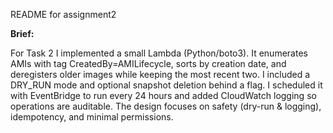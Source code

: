 README for assignment2

**Brief:**

For Task 2 I implemented a small Lambda (Python/boto3). It enumerates AMIs with tag CreatedBy=AMILifecycle, sorts by creation date, and deregisters older images while keeping the most recent two. I included a DRY_RUN mode and optional snapshot deletion behind a flag. I scheduled it with EventBridge to run every 24 hours and added CloudWatch logging so operations are auditable. The design focuses on safety (dry-run & logging), idempotency, and minimal permissions.
